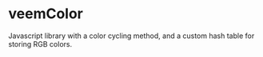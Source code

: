 # veemColor
Javascript library with a color cycling method, and a custom hash table for storing RGB colors.
